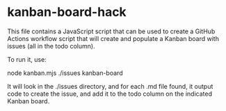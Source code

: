 # kanban-board-hack

This file contains a JavaScript script that can be used to create a GitHub Actions workflow script that will 
create and populate a Kanban board with issues (all in the todo column).

To run it, use:

node kanban.mjs ./issues kanban-board

It will look in the ./issues directory, and for each .md file found, it 
output code to create the issue, and add it to the todo column on the indicated Kanban board.

